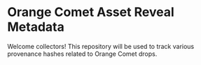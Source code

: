 # Orange Comet Asset Reveal Metadata

Welcome collectors! This repository will be used to track various provenance hashes related to Orange Comet drops.
